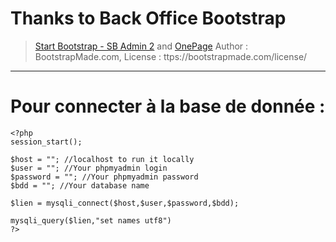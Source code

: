 # Thanks to Back Office Bootstrap 
> [Start Bootstrap - SB Admin 2](https://startbootstrap.com/template-overviews/sb-admin-2/)
and
> [OnePage](https://bootstrapmade.com/onepage-multipurpose-bootstrap-template/) Author : BootstrapMade.com, License : ttps://bootstrapmade.com/license/

___________________
# Pour connecter à la base de donnée :
```
<?php
session_start();

$host = ""; //localhost to run it locally
$user = ""; //Your phpmyadmin login
$password = ""; //Your phpmyadmin password
$bdd = ""; //Your database name

$lien = mysqli_connect($host,$user,$password,$bdd);

mysqli_query($lien,"set names utf8")
?>
```